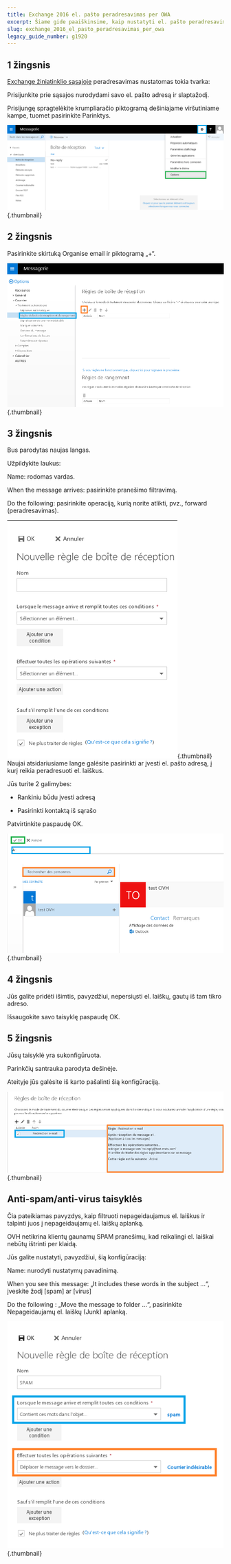 ```yaml
---
title: Exchange 2016 el. pašto peradresavimas per OWA
excerpt: Šiame gide paaiškinsime, kaip nustatyti el. pašto peradresavimą Exchange žiniatinklio pašto sąsajoje
slug: exchange_2016_el_pasto_peradresavimas_per_owa
legacy_guide_number: g1920
---
```



## 1 žingsnis
[Exchange žiniatinklio sąsajoje](https://ex.mail.ovh.net/owa/) peradresavimas nustatomas tokia tvarka:

Prisijunkite prie sąsajos nurodydami savo el. pašto adresą ir slaptažodį.

Prisijungę spragtelėkite krumpliaračio piktogramą dešiniajame viršutiniame kampe, tuomet pasirinkite Parinktys.

![](images/img_2936.jpg){.thumbnail}


## 2 žingsnis
Pasirinkite skirtuką Organise email ir piktogramą „+“.

![](images/img_2939.jpg){.thumbnail}


## 3 žingsnis
Bus parodytas naujas langas.

Užpildykite laukus:

Name: rodomas vardas.

When the message arrives: pasirinkite pranešimo filtravimą.

Do the following: pasirinkite operaciją, kurią norite atlikti, pvz., forward (peradresavimas).

![](images/img_2940.jpg){.thumbnail}
Naujai atsidariusiame lange galėsite pasirinkti ar įvesti el. pašto adresą, į kurį reikia peradresuoti el. laiškus.

Jūs turite 2 galimybes:


- Rankiniu būdu įvesti adresą

- Pasirinkti kontaktą iš sąrašo


Patvirtinkite paspaudę OK.

![](images/img_2942.jpg){.thumbnail}


## 4 žingsnis
Jūs galite pridėti išimtis, pavyzdžiui, nepersiųsti el. laiškų, gautų iš tam tikro adreso.

Išsaugokite savo taisyklę paspaudę OK.


## 5 žingsnis
Jūsų taisyklė yra sukonfigūruota.

Parinkčių santrauka parodyta dešinėje.

Ateityje jūs galėsite iš karto pašalinti šią konfigūraciją.

![](images/img_2944.jpg){.thumbnail}


## Anti-spam/anti-virus taisyklės
Čia pateikiamas pavyzdys, kaip filtruoti nepageidaujamus el. laiškus ir talpinti juos į nepageidaujamų el. laiškų aplanką.

OVH netikrina klientų gaunamų SPAM pranešimų, kad reikalingi el. laiškai nebūtų ištrinti per klaidą.

Jūs galite nustatyti, pavyzdžiui, šią konfigūraciją: 

Name: nurodyti nustatymų pavadinimą.

When you see this message: „It includes these words in the subject ...“, įveskite žodį [spam] ar [virus]

Do the following : „Move the message to folder ...“, pasirinkite Nepageidaujamų el. laiškų (Junk) aplanką.

![](images/img_2945.jpg){.thumbnail}

